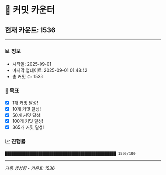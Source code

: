 # 🔢 커밋 카운터

## 현재 카운트: 1536

---

### 📊 정보
- 시작일: 2025-09-01
- 마지막 업데이트: 2025-09-01 01:48:42
- 총 커밋 수: 1536

### 🎯 목표
- [x] 1개 커밋 달성!
- [x] 10개 커밋 달성!
- [x] 50개 커밋 달성!
- [x] 100개 커밋 달성!
- [x] 365개 커밋 달성!

### 📈 진행률
```
██████████████████████████████████████████████████ 1536/100
```

---
*자동 생성됨 - 카운트: 1536*
